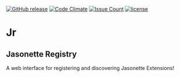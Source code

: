 [![GitHub release](https://img.shields.io/github/release/Jasonette/Jr.svg)](https://github.com/Jasonette/Jr/releases)
[![Code Climate](https://codeclimate.com/github/Jasonette/Jr/badges/gpa.svg)](https://codeclimate.com/github/Jasonette/Jr)
[![Issue Count](https://codeclimate.com/github/Jasonette/Jr/badges/issue_count.svg)](https://codeclimate.com/github/Jasonette/Jr)
[![license](https://img.shields.io/badge/license-MIT-blue.svg)](https://raw.githubusercontent.com/Jasonette/Jr/master/LICENSE)
# Jr
## Jasonette Registry

A web interface for registering and discovering Jasonette Extensions!
